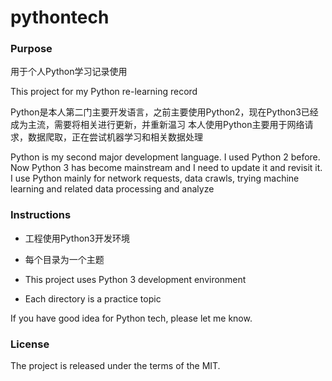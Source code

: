 # pythontech

### Purpose
用于个人Python学习记录使用

This project for my Python re-learning record

Python是本人第二门主要开发语言，之前主要使用Python2，现在Python3已经成为主流，需要将相关进行更新，并重新温习
本人使用Python主要用于网络请求，数据爬取，正在尝试机器学习和相关数据处理

Python is my second major development language. I used Python 2 before. Now Python 3 has become mainstream and I need to update it and revisit it.
I use Python mainly for network requests, data crawls, trying machine learning and related data processing and analyze

### Instructions
- 工程使用Python3开发环境
- 每个目录为一个主题


- This project uses Python 3 development environment
- Each directory is a practice topic


If you have good idea for Python tech, please let me know.

### License
The project is released under the terms of the MIT.
